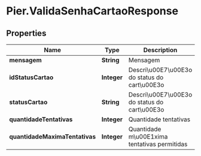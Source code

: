 # Pier.ValidaSenhaCartaoResponse

## Properties
Name | Type | Description | Notes
------------ | ------------- | ------------- | -------------
**mensagem** | **String** | Mensagem | [optional] 
**idStatusCartao** | **Integer** | Descri\u00E7\u00E3o do status do cart\u00E3o | [optional] 
**statusCartao** | **String** | Descri\u00E7\u00E3o do status do cart\u00E3o | [optional] 
**quantidadeTentativas** | **Integer** | Quantidade tentativas | [optional] 
**quantidadeMaximaTentativas** | **Integer** | Quantidade m\u00E1xima tentativas permitidas | [optional] 


